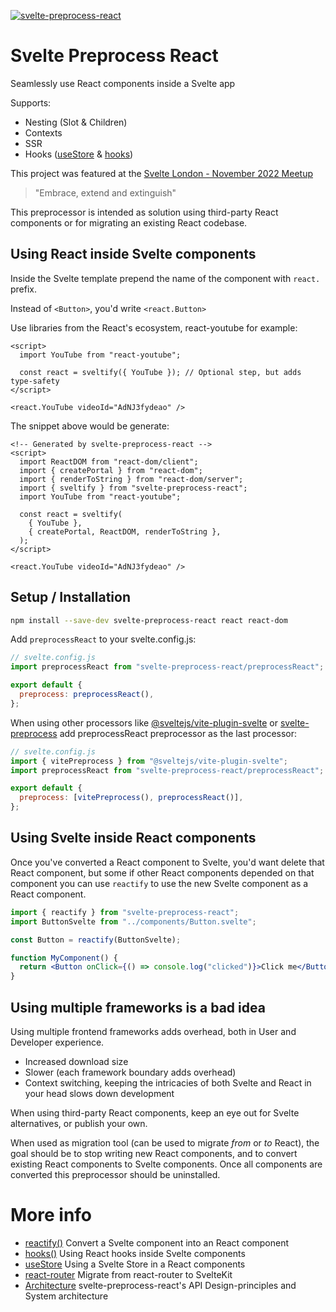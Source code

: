 [![svelte-preprocess-react](./static/svelte-preprocess-react.svg)](https://www.npmjs.com/package/svelte-preprocess-react)

# Svelte Preprocess React

Seamlessly use React components inside a Svelte app

Supports:

- Nesting (Slot & Children)
- Contexts
- SSR
- Hooks ([useStore](./docs/useStore.md) & [hooks](./docs/hooks.md))

This project was featured at the [Svelte London - November 2022 Meetup](https://www.youtube.com/live/DXQl1G54DJY?feature=share&t=2569)

> "Embrace, extend and extinguish"

This preprocessor is intended as solution using third-party React components or for migrating an existing React codebase.

## Using React inside Svelte components

Inside the Svelte template prepend the name of the component with `react.` prefix.

Instead of `<Button>`, you'd write `<react.Button>`

Use libraries from the React's ecosystem, react-youtube for example:

```svelte
<script>
  import YouTube from "react-youtube";

  const react = sveltify({ YouTube }); // Optional step, but adds type-safety
</script>

<react.YouTube videoId="AdNJ3fydeao" />
```

The snippet above would be generate:

```svelte
<!-- Generated by svelte-preprocess-react -->
<script>
  import ReactDOM from "react-dom/client";
  import { createPortal } from "react-dom";
  import { renderToString } from "react-dom/server";
  import { sveltify } from "svelte-preprocess-react";
  import YouTube from "react-youtube";

  const react = sveltify(
    { YouTube },
    { createPortal, ReactDOM, renderToString },
  );
</script>

<react.YouTube videoId="AdNJ3fydeao" />
```

## Setup / Installation

```sh
npm install --save-dev svelte-preprocess-react react react-dom
```

Add `preprocessReact` to your svelte.config.js:

```js
// svelte.config.js
import preprocessReact from "svelte-preprocess-react/preprocessReact";

export default {
  preprocess: preprocessReact(),
};
```

When using other processors like [@sveltejs/vite-plugin-svelte](https://github.com/sveltejs/vite-plugin-svelte/blob/main/docs/preprocess.md) or [svelte-preprocess](https://github.com/sveltejs/svelte-preprocess) add preprocessReact preprocessor as the last processor:

```js
// svelte.config.js
import { vitePreprocess } from "@sveltejs/vite-plugin-svelte";
import preprocessReact from "svelte-preprocess-react/preprocessReact";

export default {
  preprocess: [vitePreprocess(), preprocessReact()],
};
```

## Using Svelte inside React components

Once you've converted a React component to Svelte, you'd want delete that React component, but some if other React components depended on that component you can use `reactify` to use the new Svelte component as a React component.

```jsx
import { reactify } from "svelte-preprocess-react";
import ButtonSvelte from "../components/Button.svelte";

const Button = reactify(ButtonSvelte);

function MyComponent() {
  return <Button onClick={() => console.log("clicked")}>Click me</Button>;
}
```

## Using multiple frameworks is a bad idea

Using multiple frontend frameworks adds overhead, both in User and Developer experience.

- Increased download size
- Slower (each framework boundary adds overhead)
- Context switching, keeping the intricacies of both Svelte and React in your head slows down development

When using third-party React components, keep an eye out for Svelte alternatives, or publish your own.

When used as migration tool (can be used to migrate _from_ or _to_ React),
the goal should be to stop writing new React components, and to convert existing React components to Svelte components.
Once all components are converted this preprocessor should be uninstalled.

# More info

- [reactify()](./docs/reactify.md) Convert a Svelte component into an React component
- [hooks()](./docs/hooks.md) Using React hooks inside Svelte components
- [useStore](./docs/useStore.md) Using a Svelte Store in a React components
- [react-router](./docs/react-router.md) Migrate from react-router to SvelteKit
- [Architecture](./docs/architecture.md) svelte-preprocess-react's API Design-principles and System architecture
